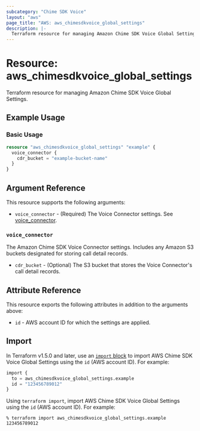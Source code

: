 ```yaml
---
subcategory: "Chime SDK Voice"
layout: "aws"
page_title: "AWS: aws_chimesdkvoice_global_settings"
description: |-
  Terraform resource for managing Amazon Chime SDK Voice Global Settings.
---
```


# Resource: aws_chimesdkvoice_global_settings

Terraform resource for managing Amazon Chime SDK Voice Global Settings.

## Example Usage

### Basic Usage

```terraform
resource "aws_chimesdkvoice_global_settings" "example" {
  voice_connector {
    cdr_bucket = "example-bucket-name"
  }
}
```

## Argument Reference

This resource supports the following arguments:

* `voice_connector` - (Required) The Voice Connector settings. See [voice_connector](#voice_connector).

### `voice_connector`

The Amazon Chime SDK Voice Connector settings. Includes any Amazon S3 buckets designated for storing call detail records.

* `cdr_bucket` - (Optional) The S3 bucket that stores the Voice Connector's call detail records.

## Attribute Reference

This resource exports the following attributes in addition to the arguments above:

* `id` - AWS account ID for which the settings are applied.

## Import

In Terraform v1.5.0 and later, use an [`import` block](https://developer.hashicorp.com/terraform/language/import) to import AWS Chime SDK Voice Global Settings using the `id` (AWS account ID). For example:

```terraform
import {
  to = aws_chimesdkvoice_global_settings.example
  id = "123456789012"
}
```

Using `terraform import`, import AWS Chime SDK Voice Global Settings using the `id` (AWS account ID). For example:

```console
% terraform import aws_chimesdkvoice_global_settings.example 123456789012
```
